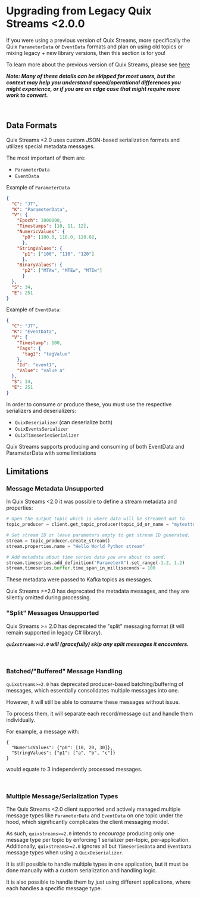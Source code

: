 # Upgrading from Legacy Quix Streams <2.0.0

If you were using a previous version of Quix Streams, more specifically the Quix
`ParameterData` or `EventData` formats and plan on using old 
topics or mixing legacy + new library versions, then this section is for you!

To learn more about the previous version of Quix Streams, please see [here](https://github.com/quixio/quix-streams/blob/release/v0.5/README.md)

***Note: Many of these details can be skipped for most users, but the context
may help you understand speed/operational differences you might experience, or if
you are an edge case that might require more work to convert.***

<br>



## Data Formats
Quix Streams <2.0 uses custom JSON-based serialization formats and utilizes special metadata messages.

The most important of them are:
- `ParameterData`
- `EventData`

Example of `ParameterData`
```json
{
  "C": "JT",
  "K": "ParameterData",
  "V": {
    "Epoch": 1000000,
    "Timestamps": [10, 11, 12],
    "NumericValues": {
      "p0": [100.0, 110.0, 120.0],
      },
    "StringValues": {
      "p1": ["100", "110", "120"]
      },
    "BinaryValues": {
      "p2": ["MTAw", "MTEw", "MTIw"]
      }
  },
  "S": 34,
  "E": 251
}
```

Example of `EventData`:

```json
{
  "C": "JT",
  "K": "EventData",
  "V": {
    "Timestamp": 100,
    "Tags": {
      "tag1": "tagValue"
    },
    "Id": "event1",
    "Value": "value a"
  },
  "S": 34,
  "E": 251
}
```

In order to consume or produce these, you must use the respective serializers and deserializers:

- `QuixDeserializer` (can deserialize both)
- `QuixEventsSerializer`
- `QuixTimeseriesSerializer`

Quix Streams supports producing and consuming of both EventData and ParameterData with some limitations

## Limitations

### Message Metadata Unsupported
In Quix Streams <2.0 it was possible to define a stream metadata and properties:
```python
# Open the output topic which is where data will be streamed out to
topic_producer = client.get_topic_producer(topic_id_or_name = "mytesttopic")

# Set stream ID or leave parameters empty to get stream ID generated.
stream = topic_producer.create_stream()
stream.properties.name = "Hello World Python stream"

# Add metadata about time series data you are about to send. 
stream.timeseries.add_definition("ParameterA").set_range(-1.2, 1.2)
stream.timeseries.buffer.time_span_in_milliseconds = 100
```

These metadata were passed to Kafka topics as messages.

Quix Streams >=2.0 has deprecated the metadata messages, and they are silently omitted 
during processing.


### "Split" Messages Unsupported

Quix Streams >= 2.0 has deprecated the "split" messaging format (it will remain 
supported in legacy C# library).

***`quixstreams>=2.0` will (gracefully) skip any split messages it encounters.***

<br>

### Batched/"Buffered" Message Handling

`quixstreams>=2.0` has deprecated producer-based batching/buffering of messages, 
which essentially consolidates multiple messages into one.

However, it will still be able to consume these messages without issue.

To process them, it will separate each record/message out and handle them individually. 

For example, a message with: 
```
{
  "NumericValues": {"p0": [10, 20, 30]},
  "StringValues": {"p1": ["a", "b", "c"]}
}
```
would equate to 3 independently processed messages.


<br>

### Multiple Message/Serialization Types

The Quix Streams <2.0 client supported and actively managed multiple message types like `ParameterData` and `EventData`
on one topic under the hood, which significantly complicates the client messaging model.

As such, `quixstreams>=2.0` intends to _encourage_ producing only one message type
per topic by enforcing 1 serializer per-topic, per-application. Additionally, 
`quixstreams>=2.0` ignores all but `TimeseriesData` and `EventData` message types 
when using a `QuixDeserializer`. 

It is still possible to handle multiple types in one application, 
but it must be done manually with a custom serialization and handling logic.

It is also possible to handle them by just using different applications, where each
handles a specific message type.
